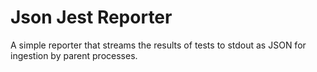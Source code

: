 # Json Jest Reporter

A simple reporter that streams the results of tests to stdout as JSON for ingestion by parent processes.